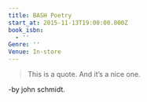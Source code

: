 ```yaml
---
title: BASH Poetry
start_at: 2015-11-13T19:00:00.000Z
book_isbn:
  - ''
Genre: ''
Venue: In-store
---
```


> This is a quote. And it’s a nice one.

-by john schmidt.